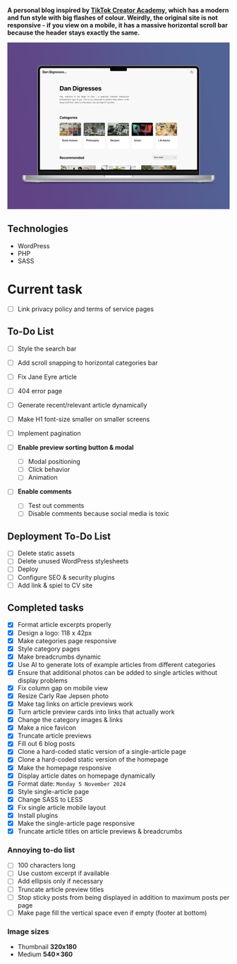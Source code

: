 **A personal blog inspired by [TikTok Creator Academy](https://www.tiktok.com/creator-academy), which has a modern and fun style with big flashes of colour. Weirdly, the original site is not responsive - if you view on a mobile, it has a massive horizontal scroll bar because the header stays exactly the same.**

![Desktop homepage mockup](./github-mockups/mac-mockup.webp)

## Technologies

- WordPress
- PHP
- SASS

# Current task

- [ ] Link privacy policy and terms of service pages

## To-Do List

- [ ] Style the search bar
- [ ] Add scroll snapping to horizontal categories bar
- [ ] Fix Jane Eyre article
- [ ] 404 error page
- [ ] Generate recent/relevant article dynamically
- [ ] Make H1 font-size smaller on smaller screens
- [ ] Implement pagination

- [ ] **Enable preview sorting button & modal**

  - [ ] Modal positioning
  - [ ] Click behavior
  - [ ] Animation

- [ ] **Enable comments**
  - [ ] Test out comments
  - [ ] Disable comments because social media is toxic

## Deployment To-Do List

- [ ] Delete static assets
- [ ] Delete unused WordPress stylesheets
- [ ] Deploy
- [ ] Configure SEO & security plugins
- [ ] Add link & spiel to CV site

## Completed tasks

- [x] Format article excerpts properly
- [x] Design a logo: 118 x 42px
- [x] Make categories page responsive
- [x] Style category pages
- [x] Make breadcrumbs dynamic
- [x] Use AI to generate lots of example articles from different categories
- [x] Ensure that additional photos can be added to single articles without display problems
- [x] Fix column gap on mobile view
- [x] Resize Carly Rae Jepsen photo
- [x] Make tag links on article previews work
- [x] Turn article preview cards into links that actually work
- [x] Change the category images & links
- [x] Make a nice favicon
- [x] Truncate article previews
- [x] Fill out 6 blog posts
- [x] Clone a hard-coded static version of a single-article page
- [x] Clone a hard-coded static version of the homepage
- [x] Make the homepage responsive
- [x] Display article dates on homepage dynamically
- [x] Format date: `Monday 5 November 2024`
- [x] Style single-article page
- [x] Change SASS to LESS
- [x] Fix single article mobile layout
- [x] Install plugins
- [x] Make the single-article page responsive
- [x] Truncate article titles on article previews & breadcrumbs

### Annoying to-do list

- [ ] 100 characters long
- [ ] Use custom excerpt if available
- [ ] Add ellipsis only if necessary
- [ ] Truncate article preview titles
- [ ] Stop sticky posts from being displayed in addition to maximum posts per page
- [ ] Make page fill the vertical space even if empty (footer at bottom)

### Image sizes

- Thumbnail **320x180**
- Medium **540 × 360**
